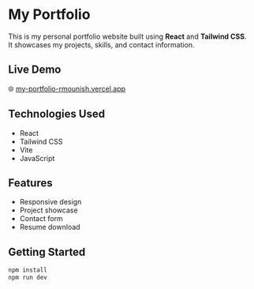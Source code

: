 # My Portfolio

This is my personal portfolio website built using **React** and **Tailwind CSS**.  
It showcases my projects, skills, and contact information.

## Live Demo
🌐 [my-portfolio-rmounish.vercel.app](https://my-portfolio-rmounish.vercel.app)

## Technologies Used
- React
- Tailwind CSS
- Vite
- JavaScript

## Features
- Responsive design
- Project showcase
- Contact form
- Resume download

## Getting Started
```bash
npm install
npm run dev
